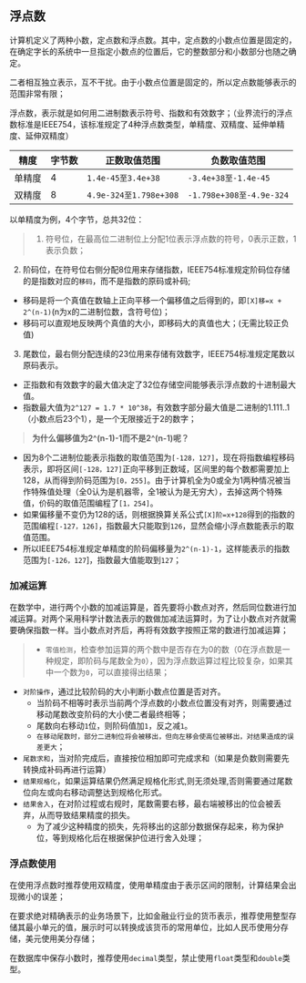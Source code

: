 ## 浮点数

计算机定义了两种小数，定点数和浮点数。其中，定点数的小数点位置是固定的，在确定字长的系统中一旦指定小数点的位置后，它的整数部分和小数部分也随之确定。

二者相互独立表示，互不干扰。由于小数点位置是固定的，所以定点数能够表示的范围非常有限；

浮点数，表示就是如何用二进制数表示符号、指数和有效数字；（业界流行的浮点数标准是IEEE754，该标准规定了4种浮点数类型，单精度、双精度、延伸单精度、延伸双精度）

精度|字节数|正数取值范围|负数取值范围|
--|--|--|--|
单精度|4|`1.4e-45至3.4e+38`|`-3.4e+38至-1.4e-45`|
双精度|8|`4.9e-324至1.798e+308`|`-1.798e+308至-4.9e-324`|


以单精度为例，4个字节，总共32位：
>1. 符号位，在最高位二进制位上分配1位表示浮点数的符号，0表示正数，1表示负数；
2. 阶码位，在符号位右侧分配8位用来存储指数，IEEE754标准规定阶码位存储的是指数对应的`移码`，而不是指数的原码或补码;
  + 移码是将一个真值在数轴上正向平移一个偏移值之后得到的，即`[X]移=x + 2^(n-1)`(n为x的二进制位数，含符号位)；
  + 移码可以直观地反映两个真值的大小，即移码大的真值也大；(无需比较正负值)
3. 尾数位，最右侧分配连续的23位用来存储有效数字，IEEE754标准规定尾数以原码表示。
  + 正指数和有效数字的最大值决定了32位存储空间能够表示浮点数的十进制最大值。
  + 指数最大值为`2^127 = 1.7 * 10^38`，有效数字部分最大值是二进制的1.111..1（小数点后23个1），是一个无限接近于2的数字；


>**为什么偏移值为2^(n-1)-1而不是2^(n-1)呢？**
+ 因为8个二进制位能表示指数的取值范围为`[-128，127]`，现在将指数编程移码表示，即将区间`[-128，127]`正向平移到正数域，区间里的每个数都需要加上128，从而得到阶码范围为`[0，255]`。由于计算机全为0或全为1两种情况被当作特殊值处理（全0认为是机器零，全1被认为是无穷大），去掉这两个特殊值，价码的取值范围编程了`[1，254]`。
+ 如果偏移量不变仍为128的话，则根据换算关系公式`[X]阶=x+128`得到的指数的范围编程`[-127，126]`，指数最大只能取到`126`，显然会缩小浮点数能表示的取值范围。
+ 所以IEEE754标准规定单精度的阶码偏移量为`2^(n-1)-1`，这样能表示的指数范围为`[-126，127`]，指数最大值能取到`127`；

### 加减运算

在数学中，进行两个小数的加减运算是，首先要将小数点对齐，然后同位数进行加减运算。对两个采用科学计数法表示的数做加减法运算时，为了让小数点对齐就需要确保指数一样。当小数点对齐后，再将有效数字按照正常的数进行加减运算；

>+ `零值检测`，检查参加运算的两个数中是否存在为0的数（0在浮点数是一种规定，即阶码与尾数全为`0`），因为浮点数运算过程比较复杂，如果其中一个数为`0`，可以直接得出结果；
+ `对阶操作`，通过比较阶码的大小判断小数点位置是否对齐。
  + 当阶码不相等时表示当前两个浮点数的小数点位置没有对齐，则需要通过移动尾数改变阶码的大小使二者最终相等；
  + 尾数向右移动`1`位，则阶码值加`1`，反之减`1`。
  + `在移动尾数时，部分二进制位将会被移出，但向左移会使高位被移出，对结果造成的误差更大`；
+ `尾数求和`，当对阶完成后，直接按位相加即可完成求和（如果是负数则需要先转换成补码再进行运算）
+ `结果规格化`，如果运算结果仍然满足规格化形式,则无须处理,否则需要通过尾数位向左或向右移动调整达到规格化形式。
+ `结果舍入`，在对阶过程或右规时，尾数需要右移，最右端被移出的位会被丢弃，从而导致结果精度的损失。
  + 为了减少这种精度的损失，先将移出的这部分数据保存起来，称为保护位，等到规格化后在根据保护位进行舍入处理；


### 浮点数使用

在使用浮点数时推荐使用双精度，使用单精度由于表示区间的限制，计算结果会出现微小的误差；

在要求绝对精确表示的业务场景下，比如金融业行业的货币表示，推荐使用整型存储其最小单元的值，展示时可以转换成该货币的常用单位，比如人民币使用分存储，美元使用美分存储；

在数据库中保存小数时，推荐使用`decimal`类型，禁止使用`float`类型和`double`类型。